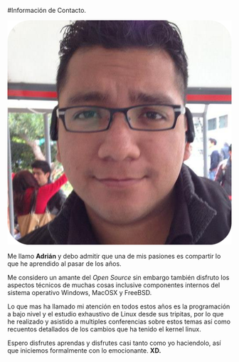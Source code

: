 #Información de Contacto.

![yo](Imagenes/yo.png)

Me llamo **Adrián** y debo admitir que una de mis pasiones es compartir lo que he aprendido al pasar de los años.

Me considero un amante del *Open Source* sin embargo también disfruto los aspectos técnicos de muchas cosas inclusive componentes internos del sistema operativo Windows, MacOSX y FreeBSD.

Lo que mas ha llamado mi atención en todos estos años es la programación a bajo nivel y el estudio exhaustivo de Linux desde sus tripitas, por lo que he realizado y asistido a multiples conferencias sobre estos temas así como recuentos detallados de los cambios que ha tenido el kernel linux. 

Espero disfrutes aprendas y disfrutes casi tanto como yo haciendolo, así que iniciemos formalmente con lo emocionante. 
**XD.**